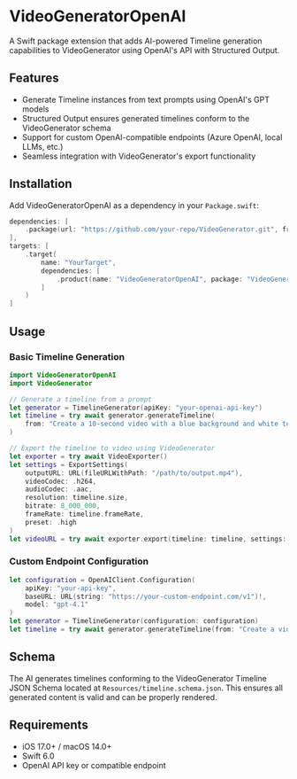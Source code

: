 # VideoGeneratorOpenAI

A Swift package extension that adds AI-powered Timeline generation capabilities to VideoGenerator using OpenAI's API with Structured Output.

## Features

- Generate Timeline instances from text prompts using OpenAI's GPT models
- Structured Output ensures generated timelines conform to the VideoGenerator schema
- Support for custom OpenAI-compatible endpoints (Azure OpenAI, local LLMs, etc.)
- Seamless integration with VideoGenerator's export functionality

## Installation

Add VideoGeneratorOpenAI as a dependency in your `Package.swift`:

```swift
dependencies: [
    .package(url: "https://github.com/your-repo/VideoGenerator.git", from: "1.0.0")
],
targets: [
    .target(
        name: "YourTarget",
        dependencies: [
            .product(name: "VideoGeneratorOpenAI", package: "VideoGenerator")
        ]
    )
]
```

## Usage

### Basic Timeline Generation

```swift
import VideoGeneratorOpenAI
import VideoGenerator

// Generate a timeline from a prompt
let generator = TimelineGenerator(apiKey: "your-openai-api-key")
let timeline = try await generator.generateTimeline(
    from: "Create a 10-second video with a blue background and white text saying 'Hello World' in the center"
)

// Export the timeline to video using VideoGenerator
let exporter = try await VideoExporter()
let settings = ExportSettings(
    outputURL: URL(fileURLWithPath: "/path/to/output.mp4"),
    videoCodec: .h264,
    audioCodec: .aac,
    resolution: timeline.size,
    bitrate: 8_000_000,
    frameRate: timeline.frameRate,
    preset: .high
)
let videoURL = try await exporter.export(timeline: timeline, settings: settings)
```

### Custom Endpoint Configuration

```swift
let configuration = OpenAIClient.Configuration(
    apiKey: "your-api-key",
    baseURL: URL(string: "https://your-custom-endpoint.com/v1")!,
    model: "gpt-4.1"
)
let generator = TimelineGenerator(configuration: configuration)
let timeline = try await generator.generateTimeline(from: "Create a video presentation")
```

## Schema

The AI generates timelines conforming to the VideoGenerator Timeline JSON Schema located at `Resources/timeline.schema.json`. This ensures all generated content is valid and can be properly rendered.

## Requirements

- iOS 17.0+ / macOS 14.0+
- Swift 6.0
- OpenAI API key or compatible endpoint
